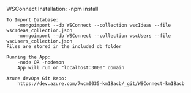 WSConnect
    Installation:
        -npm install

    To Import Database:
        -mongoimport --db WSConnect --collection wscIdeas --file wscIdeas_collection.json
        -mongoimport --db WSConnect --collection wscUsers --file wscUsers_collection.json
    Files are stored in the included db folder

    Running the App:
        -node OR -nodemon
        App will run on "localhost:3000" domain

    Azure devOps Git Repo:
        https://dev.azure.com/7wcm0035-km18acb/_git/WSConnect-km18acb